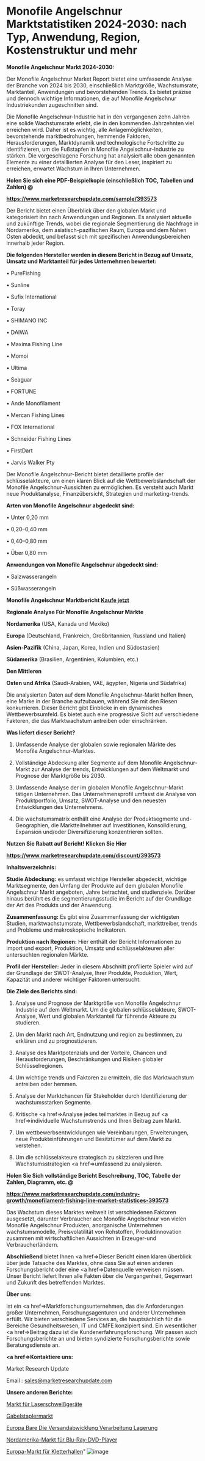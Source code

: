 # Monofile Angelschnur Marktstatistiken 2024-2030: nach Typ, Anwendung, Region, Kostenstruktur und mehr

<strong>Monofile Angelschnur Markt 2024-2030:</strong>

Der Monofile Angelschnur Market Report bietet eine umfassende Analyse der Branche von 2024 bis 2030, einschließlich Marktgröße, Wachstumsrate, Marktanteil, Anwendungen und bevorstehenden Trends. Es bietet präzise und dennoch wichtige Informationen, die auf Monofile Angelschnur Industriekunden zugeschnitten sind.

Die Monofile Angelschnur-Industrie hat in den vergangenen zehn Jahren eine solide Wachstumsrate erlebt, die in den kommenden Jahrzehnten viel erreichen wird. Daher ist es wichtig, alle Anlagemöglichkeiten, bevorstehende marktbedrohungen, hemmende Faktoren, Herausforderungen, Marktdynamik und technologische Fortschritte zu identifizieren, um die Fußstapfen in Monofile Angelschnur-Industrie zu stärken. Die vorgeschlagene Forschung hat analysiert alle oben genannten Elemente zu einer detaillierten Analyse für den Leser, inspiriert zu erreichen, erwartet Wachstum in Ihren Unternehmen.



<strong>Holen Sie sich eine PDF-Beispielkopie (einschließlich TOC, Tabellen und Zahlen) @
</strong>

<strong><a href=https://www.marketresearchupdate.com/sample/393573>

<strong>https://www.marketresearchupdate.com/sample/393573</u></font></a></strong></strong>

Der Bericht bietet einen Überblick über den globalen Markt und kategorisiert ihn nach Anwendungen und Regionen. Es analysiert aktuelle und zukünftige Trends, wobei die regionale Segmentierung die Nachfrage in Nordamerika, dem asiatisch-pazifischen Raum, Europa und dem Nahen Osten abdeckt, und befasst sich mit spezifischen Anwendungsbereichen innerhalb jeder Region.



<strong>Die folgenden Hersteller werden in diesem Bericht in Bezug auf Umsatz, Umsatz und Marktanteil für jedes Unternehmen bewertet:</strong>

• PureFishing

• Sunline

• Sufix International

• Toray

• SHIMANO INC

• DAIWA

• Maxima Fishing Line

• Momoi

• Ultima

• Seaguar

• FORTUNE

• Ande Monofilament

• Mercan Fishing Lines

• FOX International

• Schneider Fishing Lines

• FirstDart

• Jarvis Walker Pty

Der Monofile Angelschnur-Bericht bietet detaillierte profile der schlüsselakteure, um einen klaren Blick auf die Wettbewerbslandschaft der Monofile Angelschnur-Aussichten zu ermöglichen. Es versteht auch Markt neue Produktanalyse, Finanzübersicht, Strategien und marketing-trends.



<strong>Arten von Monofile Angelschnur abgedeckt sind:</strong>

• Unter 0,20 mm

• 0,20–0,40 mm

• 0,40–0,80 mm

• Über 0,80 mm



<strong>Anwendungen von Monofile Angelschnur abgedeckt sind:</strong>

• Salzwasserangeln

• Süßwasserangeln



<strong>Monofile Angelschnur Marktbericht <a href=https://www.marketresearchupdate.com/buynow/393573>Kaufe jetzt</a></strong>



<strong>Regionale Analyse Für Monofile Angelschnur Märkte</strong>



<strong>Nordamerika</strong> (USA, Kanada und Mexiko)



<strong>Europa</strong> (Deutschland, Frankreich, Großbritannien, Russland und Italien)



<strong>Asien-Pazifik</strong> (China, Japan, Korea, Indien und Südostasien)



<strong>Südamerika</strong> (Brasilien, Argentinien, Kolumbien, etc.)



<strong>Den Mittleren</strong> 

<strong>Osten und Afrika</strong> (Saudi-Arabien, VAE, ägypten, Nigeria und Südafrika)

Die analysierten Daten auf dem Monofile Angelschnur-Markt helfen Ihnen, eine Marke in der Branche aufzubauen, während Sie mit den Riesen konkurrieren. Dieser Bericht gibt Einblicke in ein dynamisches Wettbewerbsumfeld. Es bietet auch eine progressive Sicht auf verschiedene Faktoren, die das Marktwachstum antreiben oder einschränken.



<strong>Was liefert dieser Bericht?</strong>

1. Umfassende Analyse der globalen sowie regionalen Märkte des Monofile Angelschnur-Marktes.

2. Vollständige Abdeckung aller Segmente auf dem Monofile Angelschnur-Markt zur Analyse der trends, Entwicklungen auf dem Weltmarkt und Prognose der Marktgröße bis 2030.

3. Umfassende Analyse der im globalen Monofile Angelschnur-Markt tätigen Unternehmen. Das Unternehmensprofil umfasst die Analyse von Produktportfolio, Umsatz, SWOT-Analyse und den neuesten Entwicklungen des Unternehmens.

4. Die wachstumsmatrix enthält eine Analyse der Produktsegmente und-Geographien, die Marktteilnehmer auf Investitionen, Konsolidierung, Expansion und/oder Diversifizierung konzentrieren sollten.



<strong>Nutzen Sie Rabatt auf Bericht! Klicken Sie Hier
</strong>

<strong><a href=https://www.marketresearchupdate.com/discount/393573>https://www.marketresearchupdate.com/discount/393573</b></u></font></strong></a>



<strong>Inhaltsverzeichnis:</strong>



<strong>Studie Abdeckung:</strong> es umfasst wichtige Hersteller abgedeckt, wichtige Marktsegmente, den Umfang der Produkte auf dem globalen Monofile Angelschnur Markt angeboten, Jahre betrachtet, und studienziele. Darüber hinaus berührt es die segmentierungsstudie im Bericht auf der Grundlage der Art des Produkts und der Anwendung.



<strong>Zusammenfassung:</strong> Es gibt eine Zusammenfassung der wichtigsten Studien, marktwachstumsrate, Wettbewerbslandschaft, markttreiber, trends und Probleme und makroskopische Indikatoren.



<strong>Produktion nach Regionen:</strong> Hier enthält der Bericht Informationen zu import und export, Produktion, Umsatz und schlüsselakteuren aller untersuchten regionalen Märkte.



<strong>Profil der Hersteller:</strong> Jeder in diesem Abschnitt profilierte Spieler wird auf der Grundlage der SWOT-Analyse, Ihrer Produkte, Produktion, Wert, Kapazität und anderer wichtiger Faktoren untersucht.



<strong>Die Ziele des Berichts sind:</strong>

1) Analyse und Prognose der Marktgröße von Monofile Angelschnur Industrie auf dem Weltmarkt.
Um die globalen schlüsselakteure, SWOT-Analyse, Wert und globalen Marktanteil für führende Akteure zu studieren.

2) Um den Markt nach Art, Endnutzung und region zu bestimmen, zu erklären und zu prognostizieren.

3) Analyse des Marktpotenzials und der Vorteile, Chancen und Herausforderungen, Beschränkungen und Risiken globaler Schlüsselregionen.

4) Um wichtige trends und Faktoren zu ermitteln, die das Marktwachstum antreiben oder hemmen.

5) Analyse der Marktchancen für Stakeholder durch Identifizierung der wachstumsstarken Segmente.

6) Kritische <a href=>Analyse</a> jedes teilmarktes in Bezug auf <a href=>individuelle</a> Wachstumstrends und Ihren Beitrag zum Markt.

7) Um wettbewerbsentwicklungen wie Vereinbarungen, Erweiterungen, neue Produkteinführungen und Besitztümer auf dem Markt zu verstehen.

8) Um die schlüsselakteure strategisch zu skizzieren und Ihre Wachstumsstrategien <a href=>umfassend</a> zu analysieren.



<strong>Holen Sie Sich vollständige Bericht Beschreibung, TOC, Tabelle der Zahlen, Diagramm, etc. @ </strong>

<strong><a href=https://www.marketresearchupdate.com/industry-growth/monofilament-fishing-line-market-statistices-393573>https://www.marketresearchupdate.com/industry-growth/monofilament-fishing-line-market-statistices-393573</a></font></strong>

Das Wachstum dieses Marktes weltweit ist verschiedenen Faktoren ausgesetzt, darunter Verbraucher ace Monofile Angelschnur von vielen Monofile Angelschnur Produkten, anorganische Unternehmen wachstumsmodelle, Preisvolatilität von Rohstoffen, Produktinnovation zusammen mit wirtschaftlichen Aussichten in Erzeuger-und Verbraucherländern.



<strong>Abschließend</strong> bietet Ihnen <a href=>Dieser</a> Bericht einen klaren überblick über jede Tatsache des Marktes, ohne dass Sie auf einen anderen Forschungsbericht oder eine <a href=>Datenquelle</a> verweisen müssen. Unser Bericht liefert Ihnen alle Fakten über die Vergangenheit, Gegenwart und Zukunft des betreffenden Marktes.



<strong>Über uns:</strong>

 ist ein <a href=>Marktfors</a>chungsunternehmen, das die Anforderungen großer Unternehmen, Forschungsagenturen und anderer Unternehmen erfüllt. Wir bieten verschiedene Services an, die hauptsächlich für die Bereiche Gesundheitswesen, IT und CMFE konzipiert sind. Ein wesentlicher <a href=>Beitrag</a> dazu ist die Kundenerfahrungsforschung. Wir passen auch Forschungsberichte an und bieten syndizierte Forschungsberichte sowie Beratungsdienste an.



<strong><a href=>Kontaktiere uns:</a></strong>

Market Research Update

Email : sales@marketresearchupdate.com



<strong>Unsere anderen Berichte:</strong>

<a href=https://www.linkedin.com/pulse/laser-welding-equipment-market-expected-witness-high-demand>Markt für Laserschweißgeräte</a>

<a href=https://www.linkedin.com/pulse/forklift-market-size-industry-growth-factors-applications>Gabelstaplermarkt</a>

<a href=https://www.linkedin.com/pulse/europe-bare-die-shipping-handling-processing-storage>Europa Bare Die Versandabwicklung Verarbeitung Lagerung</a>

<a href=https://www.linkedin.com/pulse/north-america-blu-ray-dvd-players-market-2023-2030>Nordamerika-Markt für Blu-Ray-DVD-Player</a>

<a href=https://www.linkedin.com/pulse/europe-climbing-gym-market-report-covers-future>Europa-Markt für Kletterhallen</a>"
![image](https://github.com/meghapanth/markettrends/assets/163847665/c603b74c-5600-4ef2-b9ec-d7eaa61a0817)
